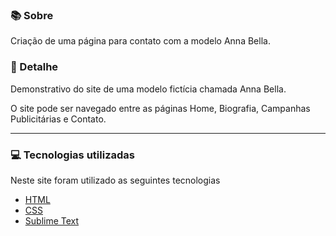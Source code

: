 ### 📚 Sobre

Criação de uma página para contato com a modelo Anna Bella.

### 🎨 Detalhe

Demonstrativo do site de uma modelo fictícia chamada Anna Bella.

O site pode ser navegado entre as páginas Home, Biografia, Campanhas Publicitárias e Contato.

<hr>

### 💻 Tecnologias utilizadas

Neste site foram utilizado as seguintes tecnologias

- [HTML](https://www.w3schools.com/html/)
- [CSS](https://www.w3schools.com/css/)
- [Sublime Text](https://www.sublimetext.com/)
